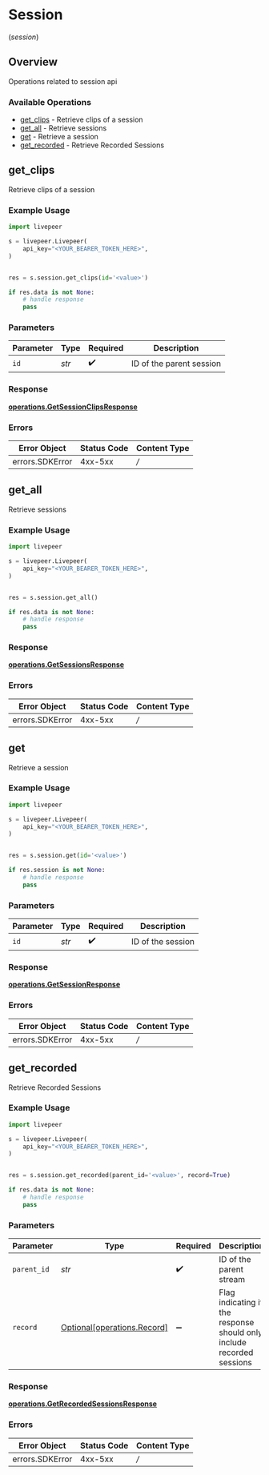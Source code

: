 # Session
(*session*)

## Overview

Operations related to session api

### Available Operations

* [get_clips](#get_clips) - Retrieve clips of a session
* [get_all](#get_all) - Retrieve sessions
* [get](#get) - Retrieve a session
* [get_recorded](#get_recorded) - Retrieve Recorded Sessions

## get_clips

Retrieve clips of a session

### Example Usage

```python
import livepeer

s = livepeer.Livepeer(
    api_key="<YOUR_BEARER_TOKEN_HERE>",
)


res = s.session.get_clips(id='<value>')

if res.data is not None:
    # handle response
    pass

```



### Parameters

| Parameter                | Type                     | Required                 | Description              |
| ------------------------ | ------------------------ | ------------------------ | ------------------------ |
| `id`                     | *str*                    | :heavy_check_mark:       | ID of the parent session |


### Response

**[operations.GetSessionClipsResponse](../../models/operations/getsessionclipsresponse.md)**
### Errors

| Error Object    | Status Code     | Content Type    |
| --------------- | --------------- | --------------- |
| errors.SDKError | 4xx-5xx         | */*             |

## get_all

Retrieve sessions

### Example Usage

```python
import livepeer

s = livepeer.Livepeer(
    api_key="<YOUR_BEARER_TOKEN_HERE>",
)


res = s.session.get_all()

if res.data is not None:
    # handle response
    pass

```




### Response

**[operations.GetSessionsResponse](../../models/operations/getsessionsresponse.md)**
### Errors

| Error Object    | Status Code     | Content Type    |
| --------------- | --------------- | --------------- |
| errors.SDKError | 4xx-5xx         | */*             |

## get

Retrieve a session

### Example Usage

```python
import livepeer

s = livepeer.Livepeer(
    api_key="<YOUR_BEARER_TOKEN_HERE>",
)


res = s.session.get(id='<value>')

if res.session is not None:
    # handle response
    pass

```



### Parameters

| Parameter          | Type               | Required           | Description        |
| ------------------ | ------------------ | ------------------ | ------------------ |
| `id`               | *str*              | :heavy_check_mark: | ID of the session  |


### Response

**[operations.GetSessionResponse](../../models/operations/getsessionresponse.md)**
### Errors

| Error Object    | Status Code     | Content Type    |
| --------------- | --------------- | --------------- |
| errors.SDKError | 4xx-5xx         | */*             |

## get_recorded

Retrieve Recorded Sessions

### Example Usage

```python
import livepeer

s = livepeer.Livepeer(
    api_key="<YOUR_BEARER_TOKEN_HERE>",
)


res = s.session.get_recorded(parent_id='<value>', record=True)

if res.data is not None:
    # handle response
    pass

```



### Parameters

| Parameter                                                              | Type                                                                   | Required                                                               | Description                                                            | Example                                                                |
| ---------------------------------------------------------------------- | ---------------------------------------------------------------------- | ---------------------------------------------------------------------- | ---------------------------------------------------------------------- | ---------------------------------------------------------------------- |
| `parent_id`                                                            | *str*                                                                  | :heavy_check_mark:                                                     | ID of the parent stream                                                |                                                                        |
| `record`                                                               | [Optional[operations.Record]](../../models/operations/record.md)       | :heavy_minus_sign:                                                     | Flag indicating if the response should only include recorded<br/>sessions<br/> | true                                                                   |


### Response

**[operations.GetRecordedSessionsResponse](../../models/operations/getrecordedsessionsresponse.md)**
### Errors

| Error Object    | Status Code     | Content Type    |
| --------------- | --------------- | --------------- |
| errors.SDKError | 4xx-5xx         | */*             |
